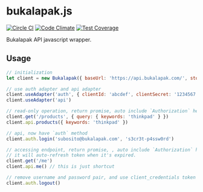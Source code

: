 # bukalapak.js

[![Circle CI](https://circleci.com/gh/bukalapak/bukalapak.js.svg?style=shield&circle-token=d8aa3d29804a92ce000a33c0372ac42d3ef99560)](https://circleci.com/gh/bukalapak/bukalapak.js)
[![Code Climate](https://codeclimate.com/repos/56cac426e6f128215f001042/badges/6d21f6edb6a5e05f155e/gpa.svg)](https://codeclimate.com/repos/56cac426e6f128215f001042/feed)
[![Test Coverage](https://codeclimate.com/repos/56cac426e6f128215f001042/badges/6d21f6edb6a5e05f155e/coverage.svg)](https://codeclimate.com/repos/56cac426e6f128215f001042/coverage)

Bukalapak API javascript wrapper.

## Usage

```javascript
// initialization
let client = new Bukalapak({ baseUrl: 'https://api.bukalapak.com/', storage: localStorage })

// use auth adapter and api adapter
client.useAdapter('auth', { clientId: 'abcdef', clientSecret: '1234567', subdomain: 'www' })
client.useAdapter('api')

// read-only operation, return promise, auto include `Authorization` header with token from client_credentials
client.get('/products', { query: { keywords: 'thinkpad' } })
client.api.products({ keywords: 'thinkpad' })

// api, now have `auth` method
client.auth.login('subosito@bukalapak.com', 's3cr3t-p4ssw0rd')

// accessing endpoint, return promise, , auto include `Authorization` header with token from resource_owner_password
// it will auto-refresh token when it's expired.
client.get('/me')
client.api.me() // this is just shortcut

// remove username and password pair, and use client_credentials token instead
client.auth.logout()
```

